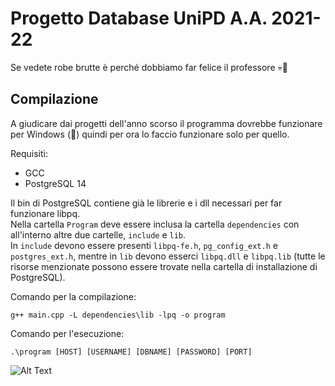 # Progetto Database UniPD A.A. 2021-22
Se vedete robe brutte è perché dobbiamo far felice il professore &#128128;&#128684;
## Compilazione
A giudicare dai progetti dell'anno scorso il programma dovrebbe funzionare per Windows (🤢) quindi per ora lo faccio funzionare solo per quello.

Requisiti:  
- GCC
- PostgreSQL 14  

Il bin di PostgreSQL contiene già le librerie e i dll necessari per far funzionare libpq.  
Nella cartella `Program` deve essere inclusa la cartella `dependencies` con all'interno altre due cartelle, `include` e `lib`.  
In `include` devono essere presenti `libpq-fe.h`, `pg_config_ext.h` e `postgres_ext.h`, mentre in `lib` devono esserci `libpq.dll` e `libpq.lib` (tutte le risorse menzionate possono essere trovate nella cartella di installazione di PostgreSQL).

Comando per la compilazione:
```
g++ main.cpp -L dependencies\lib -lpq -o program
```
Comando per l'esecuzione:
```
.\program [HOST] [USERNAME] [DBNAME] [PASSWORD] [PORT]
``` 

![Alt Text](https://www.google.com/url?sa=i&url=https%3A%2F%2Ftenor.com%2Fview%2Fi-love-lean-meme-lean-cat-loves-lean-purple-drank-gif-24893809&psig=AOvVaw387dVZGavSXABxGv5hfvRp&ust=1653231930339000&source=images&cd=vfe&ved=0CAwQjRxqFwoTCOCk9oHv8PcCFQAAAAAdAAAAABAD)
